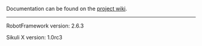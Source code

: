 Documentation can be found on the [project wiki](https://github.com/RobotMonkey/robotmonkey/wiki).

----
RobotFramework version: 2.6.3

Sikuli X version: 1.0rc3  
